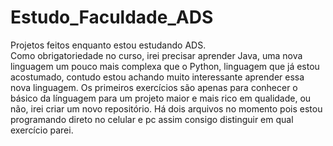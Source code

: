 # Estudo_Faculdade_ADS
Projetos feitos enquanto estou estudando ADS.</br>
Como obrigatoriedade no curso, irei precisar aprender Java, uma nova linguagem um pouco mais complexa que o Python, linguagem que já estou acostumado, contudo estou achando muito interessante aprender essa nova linguagem.
Os primeiros exercícios são apenas para conhecer o básico da línguagem para um projeto maior e mais rico em qualidade, ou não, irei criar um novo repositório.
Há dois arquivos no momento pois estou programando direto no celular e pc assim consigo distinguir em qual exercício parei.


